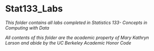 # Stat133_Labs

*This folder contains all labs completed in Statistics 133- Concepts in Computing with Data* 

*All contents of this folder are the academic property of Mary Kathryn Larson and abide by the UC Berkeley Academic Honor Code*
